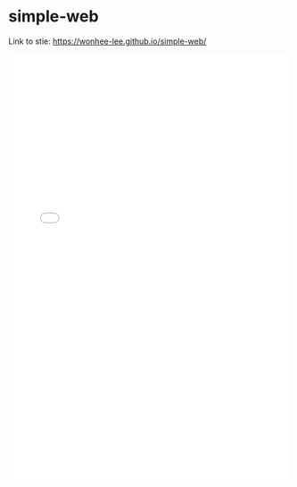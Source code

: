# simple-web

Link to stie: https://wonhee-lee.github.io/simple-web/


<iframe src="//datawrapper.dwcdn.net/sCOFT/1/" width="100%" height="763" scrolling="no" frameborder="0" allowtransparency="true"></iframe>

